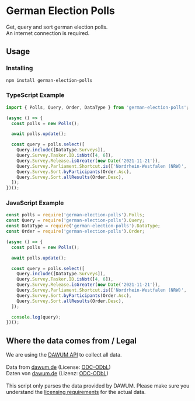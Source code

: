 # German Election Polls

Get, query and sort german election polls.\
An internet connection is required.

## Usage

### Installing

```bash
npm install german-election-polls
```

### TypeScript Example

```ts
import { Polls, Query, Order, DataType } from 'german-election-polls';

(async () => {
  const polls = new Polls();

  await polls.update();

  const query = polls.select([
    Query.include([DataType.Surveys]),
    Query.Survey.Tasker.ID.isNot([4, 6]),
    Query.Survey.Release.isGreater(new Date('2021-11-21')),
    Query.Survey.Parliament.Shortcut.is(['Nordrhein-Westfalen (NRW)', 'Baden-Württemberg']),
    Query.Survey.Sort.byParticipants(Order.Asc),
    Query.Survey.Sort.allResults(Order.Desc),
  ]);
})();
```

### JavaScript Example

```js
const polls = require('german-election-polls').Polls;
const Query = require('german-election-polls').Query;
const DataType = require('german-election-polls').DataType;
const Order = require('german-election-polls').Order;

(async () => {
  const polls = new Polls();

  await polls.update();

  const query = polls.select([
    Query.include([DataType.Surveys]),
    Query.Survey.Tasker.ID.isNot([4, 6]),
    Query.Survey.Release.isGreater(new Date('2021-11-21')),
    Query.Survey.Parliament.Shortcut.is(['Nordrhein-Westfalen (NRW)', 'Baden-Württemberg']),
    Query.Survey.Sort.byParticipants(Order.Asc),
    Query.Survey.Sort.allResults(Order.Desc),
  ]);

  console.log(query);
})();
```

## Where the data comes from / Legal

We are using the [DAWUM API](https://dawum.de/API) to collect all data.\
\
Data from [dawum.de](https://dawum.de) (License: [ODC-ODbL](https://opendatacommons.org/licenses/odbl/1-0/))\
Daten von [dawum.de](https://dawum.de) (Lizenz: [ODC-ODbL](https://opendatacommons.org/licenses/odbl/1-0/))\
\
This script only parses the data provided by DAWUM. Please make sure you understand the [licensing requirements](https://dawum.de) for the actual data.
